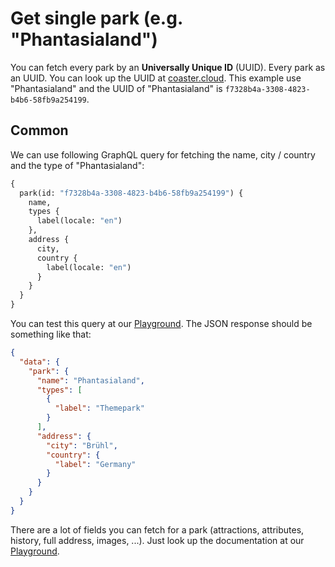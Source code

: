 # Get single park (e.g. "Phantasialand")
You can fetch every park by an **Universally Unique ID** (UUID). Every park as an UUID. You can look up the UUID at
[coaster.cloud](https://coaster.cloud). This example use "Phantasialand" and the UUID of "Phantasialand" is `f7328b4a-3308-4823-b4b6-58fb9a254199`.

## Common
We can use following GraphQL query for fetching the name, city / country and the type of "Phantasialand":
```graphql
{
  park(id: "f7328b4a-3308-4823-b4b6-58fb9a254199") {
    name,
    types {
      label(locale: "en")
    },
    address {
      city,
      country {
        label(locale: "en")
      }
    }
  }
}
```

You can test this query at our [Playground](https://oci.coaster.cloud). The JSON response should be something like that:

```json
{
  "data": {
    "park": {
      "name": "Phantasialand",
      "types": [
        {
          "label": "Themepark"
        }
      ],
      "address": {
        "city": "Brühl",
        "country": {
          "label": "Germany"
        }
      }
    }
  }
}
```

There are a lot of fields you can fetch for a park (attractions, attributes, history, full address, images, ...). Just look up the documentation
at our [Playground](https://oci.coaster.cloud).